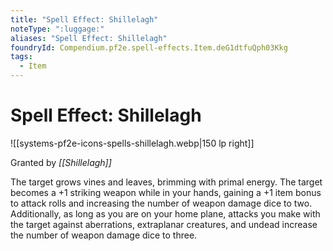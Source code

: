 ```yaml
---
title: "Spell Effect: Shillelagh"
noteType: ":luggage:"
aliases: "Spell Effect: Shillelagh"
foundryId: Compendium.pf2e.spell-effects.Item.deG1dtfuQph03Kkg
tags:
  - Item
---
```


# Spell Effect: Shillelagh
![[systems-pf2e-icons-spells-shillelagh.webp|150 lp right]]

Granted by _[[Shillelagh]]_

The target grows vines and leaves, brimming with primal energy. The target becomes a +1 striking weapon while in your hands, gaining a +1 item bonus to attack rolls and increasing the number of weapon damage dice to two. Additionally, as long as you are on your home plane, attacks you make with the target against aberrations, extraplanar creatures, and undead increase the number of weapon damage dice to three.
